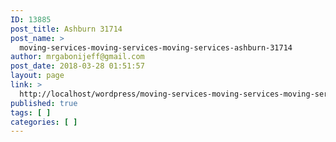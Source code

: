 ```yaml
---
ID: 13885
post_title: Ashburn 31714
post_name: >
  moving-services-moving-services-moving-services-ashburn-31714
author: mrgabonijeff@gmail.com
post_date: 2018-03-28 01:51:57
layout: page
link: >
  http://localhost/wordpress/moving-services-moving-services-moving-services-ashburn-31714/
published: true
tags: [ ]
categories: [ ]
---
```

